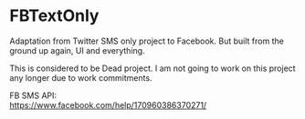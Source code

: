# FBTextOnly
Adaptation from Twitter SMS only project to Facebook. But built from the ground up again, UI and everything.

This is considered to be Dead project. I am not going to work on this project any longer due to work commitments.

FB SMS API:
<br/>
https://www.facebook.com/help/170960386370271/
